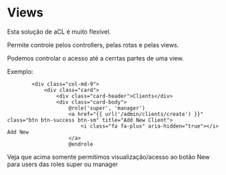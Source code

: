 # Views

Esta solução de aCL é muito flexível.

Permite controle pelos controllers, pelas rotas e pelas views.

Podemos controlar o acesso até a cerrtas partes de uma view.

Exemplo:

            <div class="col-md-9">
                <div class="card">
                    <div class="card-header">Clients</div>
                    <div class="card-body">
                        @role('super', 'manager')
                        <a href="{{ url('/admin/clients/create') }}" class="btn btn-success btn-sm" title="Add New Client">
                            <i class="fa fa-plus" aria-hidden="true"></i> Add New
                        </a>
                        @endrole

Veja que acima somente permitimos visualização/acesso ao botão New para users das roles super ou manager


